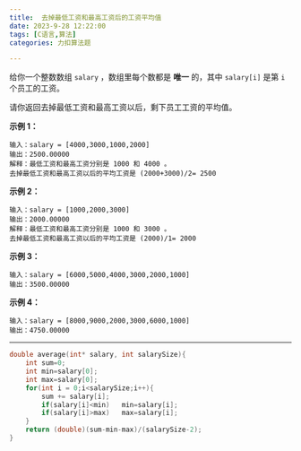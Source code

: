 ```yaml
---
title:  去掉最低工资和最高工资后的工资平均值
date: 2023-9-28 12:22:00
tags: [C语言,算法]
categories: 力扣算法题

---
```


给你一个整数数组 `salary` ，数组里每个数都是 **唯一** 的，其中 `salary[i]` 是第 `i` 个员工的工资。

请你返回去掉最低工资和最高工资以后，剩下员工工资的平均值。

 

**示例 1：**

```
输入：salary = [4000,3000,1000,2000]
输出：2500.00000
解释：最低工资和最高工资分别是 1000 和 4000 。
去掉最低工资和最高工资以后的平均工资是 (2000+3000)/2= 2500
```

**示例 2：**

```
输入：salary = [1000,2000,3000]
输出：2000.00000
解释：最低工资和最高工资分别是 1000 和 3000 。
去掉最低工资和最高工资以后的平均工资是 (2000)/1= 2000
```

**示例 3：**

```
输入：salary = [6000,5000,4000,3000,2000,1000]
输出：3500.00000
```

**示例 4：**

```
输入：salary = [8000,9000,2000,3000,6000,1000]
输出：4750.00000
```

 



---

~~~c
double average(int* salary, int salarySize){
    int sum=0;
    int min=salary[0];
    int max=salary[0];
    for(int i = 0;i<salarySize;i++){
        sum += salary[i];
        if(salary[i]<min)   min=salary[i];
        if(salary[i]>max)   max=salary[i];
    }
    return (double)(sum-min-max)/(salarySize-2);
}
~~~

